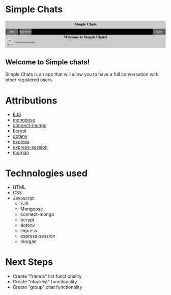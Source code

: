 # Simple Chats
![simple-chats](./images/simple-chats-Home.png "Simple-Chats-Home-Page")
## Welcome to Simple chats!
Simple Chats is an app that will allow you to have a full conversation with other registered users.

# Attributions
- [EJS](https://www.npmjs.com/package/ejs)
- [mongoose](https://www.npmjs.com/package/mongoose)
- [connect-mongo](https://www.npmjs.com/package/connect-mongo)
- [bcrypt](https://www.npmjs.com/package/bcrypt)
- [dotenv](https://www.npmjs.com/package/dotenv)
- [express](https://www.npmjs.com/package/express)
- [express-session](https://www.npmjs.com/package/express-session)
- [morgan](https://www.npmjs.com/package/morgan)

# Technologies used
- HTML
- CSS
- Javascript
  - EJS
  - Mongoose
  - connect-mongo
  - bcrypt
  - dotenv
  - express
  - express-session
  - morgan

# Next Steps
- Create "friends" list functionality
- Create "blocklist" functionality
- Create "group" chat functionality